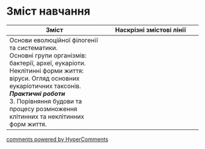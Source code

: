 <div id="hypercomments_widget" class="js-hypercomments-widget invisible"></div>

# Зміст навчання

<table>
  <tr>
    <td width="50%" align="center"><b>Зміст</b></td>
    <td width="50%" align="center"><b>Наскрізні змістові лінії</b></td>
  </tr>
<tbody>
  <tr>
<td width="50%" style="vertical-align:top !important;">
Основи еволюційної філогенії та систематики. <br>
Основні групи організмів: бактерії, археї, еукаріоти. Неклітинні форми життя: віруси. Огляд основних еукаріотичних таксонів. <br>
<b><i>Практичні роботи</i></b><br>
3. Порівняння будови та процесу розмноження клітинних та неклітинних форм життя.<br>


</td>
<td width="50%" style="vertical-align:top !important;">

  </td>
  </tr>
 
</table>

<div class="js-hypercomments-container">
<a href="http://hypercomments.com" class="hc-link" title="comments widget">comments powered by HyperComments</a>
</div>